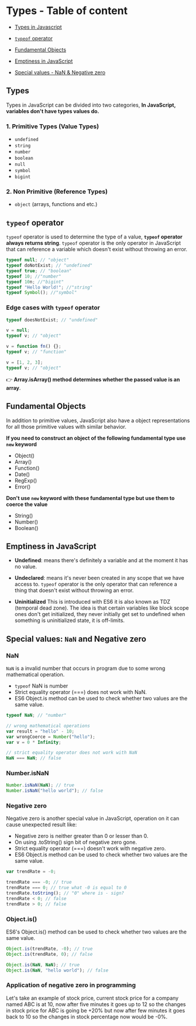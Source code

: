 # Types - Table of content

- [Types in Javascript](https://github.com/SandeepTheDev/javascript/tree/main/01-types#types)

- [`typeof` operator](https://github.com/SandeepTheDev/javascript/tree/main/01-types#typeof-operator)

- [Fundamental Objects](https://github.com/SandeepTheDev/javascript/tree/main/01-types#fundamental-objects)

- [Emptiness in JavaScript](https://github.com/SandeepTheDev/javascript/tree/main/01-types#emptiness-in-javascript)

- [Special values - NaN & Negative zero](https://github.com/SandeepTheDev/javascript/tree/main/01-types#special-values-nan-and-negative-zero)

## Types

Types in JavaScript can be divided into two categories, **In JavaScript, variables don't have types values do.**

### 1. Primitive Types (Value Types)

- `undefined`
- `string`
- `number`
- `boolean`
- `null`
- `symbol`
- `bigint`

### 2. Non Primitive (Reference Types)

- `object` (arrays, functions and etc.)

## `typeof` operator

`typeof` operator is used to determine the type of a value, **`typeof` operator always returns string**. `typeof` operator is the only operator in JavaScript that can reference a variable which doesn't exist without throwing an error.

```js
typeof null; // "object"
typeof doNotExist; // "undefined"
typeof true; // "boolean"
typeof 10; //"number"
typeof 10n; //"bigint"
typeof "Hello World!"; //"string"
typeof Symbol(); //"symbol"
```

### Edge cases with `typeof` operator

```js
typeof doesNotExist; // "undefined"

v = null;
typeof v; // "object"

v = function fn() {};
typeof v; // "function"

v = [1, 2, 3];
typeof v; // "object"
```

👉 **Array.isArray() method determines whether the passed value is an array**.

## Fundamental Objects

In addition to primitive values, JavaScript also have a object representations for all those primitive values with similar behavior.

**If you need to construct an object of the following fundamental type use `new` keyword**

- Object()
- Array()
- Function()
- Date()
- RegExp()
- Error()

**Don't use `new` keyword with these fundamental type but use them to coerce the value**

- String()
- Number()
- Boolean()

## Emptiness in JavaScript

- **Undefined**: means there's definitely a variable and at the moment it has no value.

- **Undeclared**: means it's never been created in any scope that we have access to. `typeof` operator is the only operator that can reference a thing that doesn't exist without throwing an error.

- **Uninitialized** This is introduced with ES6 it is also known as TDZ (temporal dead zone). The idea is that certain variables like block scope ones don't get initialized, they never initially get set to undefined when something is uninitialized state, it is off-limits.

## Special values: `NaN` and Negative zero

### NaN

`NaN` is a invalid number that occurs in program due to some wrong mathematical operation.

- `typeof` NaN is number
- Strict equality operator (===) does not work with NaN.
- ES6 Object.is method can be used to check whether two values are the same value.

```js
typeof NaN; // "number"

// wrong mathematical operations
var result = "hello" - 10;
var wrongCoerce = Number("hello");
var v = 0 * Infinity;

// strict equality operator does not work with NaN
NaN === NaN; // false
```

### Number.isNaN

```js
Number.isNaN(NaN); // true
Number.isNaN("hello world"); // false
```

### Negative zero

Negative zero is another special value in JavaScript, operation on it can cause unexpected result like:

- Negative zero is neither greater than 0 or lesser than 0.
- On using .toString() sign bit of negative zero gone.
- Strict equality operator (===) doesn't work with negative zero.
- ES6 Object.is method can be used to check whether two values are the same value.

```js
var trendRate = -0;

trendRate === -0; // true
trendRate === 0; // true what -0 is equal to 0
trendRate.toString(); // "0" where is - sign?
trendRate < 0; // false
trendRate > 0; // false
```

### Object.is()

ES6's Object.is() method can be used to check whether two values are the same value.

```js
Object.is(trendRate, -0); // true
Object.is(trendRate, 0); // false

Object.is(NaN, NaN); // true
Object.is(NaN, "hello world"); // false
```

### Application of negative zero in programming

Let's take an example of stock price, current stock price for a company named ABC is at 10, now after five minutes it goes up to 12 so the changes in stock price for ABC is going be +20% but now after few minutes it goes back to 10 so the changes in stock percentage now would be -0%.
